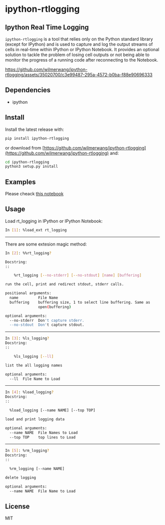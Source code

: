 # ipython-rtlogging
## Ipython Real Time Logging
`ipython-rtlogging` is a tool that relies only on the Python standard library (except for IPython) and is used to capture and log the output streams of cells in real-time within IPython or IPython Notebook. It provides an optional solution to tackle the problem of losing cell outputs or not being able to monitor the progress of a running code after reconnecting to the Notebook.

https://github.com/wilmerwang/ipython-rtlogging/assets/35020700/c3e99487-295a-4572-b0ba-f88e90696333



## Dependencies
- ipython

## Install
Install the latest release with:
```bash
pip install ipython-rtlogging
```

or download from [https://github.com/wilmerwang/ipython-rtlogging](https://github.com/wilmerwang/ipython-rtlogging) and:
```bash
cd ipython-rtlogging
python3 setup.py install
```
## Examples
Please cheack [this notebook](doc/doc.ipynb)

## Usage
Load rt_logging in IPython or IPython Notebook: 
```bash
In [1]: %load_ext rt_logging
```

---

There are some extesion magic method:
```bash
In [2]: %%rt_logging?

Docstring:
::

    %rt_logging [--no-stderr] [--no-stdout] [name] [buffering]

run the cell, print and redirect stdout, stderr calls.

positional arguments:
  name         File Name
  buffering    buffering size, 1 to select line buffering. Same as
               open(buffering)

optional arguments:
  --no-stderr  Don't capture stderr.
  --no-stdout  Don't capture stdout.
```

---

```bash
In [3]: %ls_logging?
Docstring:
::

    %ls_logging [--ll]

list the all logging names

optional arguments:
  --ll  File Name to Load
```
---

```bash
In [4]: %load_logging?
Docstring:
::

  %load_logging [--name NAME] [--top TOP]

load and print logging data

optional arguments:
  --name NAME  File Names to Load
  --top TOP    top lines to Load
```

---

```bash
In [5]: %rm_logging?
Docstring:
::

  %rm_logging [--name NAME]

delete logging

optional arguments:
  --name NAME  File Name to Load
```

## License
MIT
